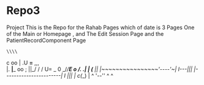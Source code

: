 # Repo3
 Project
This is the Repo for the Rahab Pages which of date is 3 Pages One of the Main or Homepage , and The Edit Session Page and the PatientRecordComponent Page     

    \\\\
   c  oo
    | .U
   __=__                        ,,,   
  |.  __|___                    oo ; 
  ||_/  /  /                    U= _  0
  \_/__/__E   o                 /. .| |
   (___ ||    |~~~~~~~~~~~~~~~~'----'~|
   I---|||    |-----------------------|
   I   |||    |       c(__)           |
   ^   '--''  ^                       ^ 
